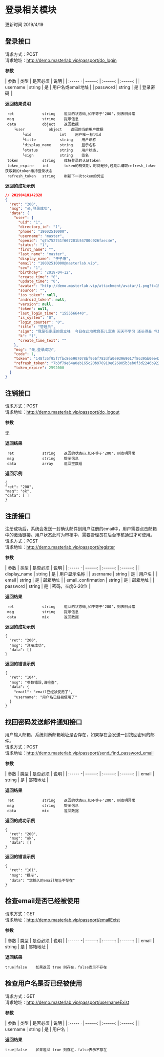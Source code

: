 
# 登录相关模块
更新时间 2019/4/19

## 登录接口

请求方式：POST  
请求地址：http://demo.masterlab.vip/passport/do_login  

**参数** 

| 参数    | 类型     | 是否必须 |    说明                  |
| :----- -| ------: | :------: | :------:                |
| username | string | 是       |  用户名或email地址       |
| password | string | 是       |  登录密码                |

**返回结果说明**
```
 ret             string    返回的状态码,如不等于'200'，则表明异常
 msg             string    提示信息
 data            object    返回数据
    └user           object    返回的当前用户数据
        └uid             int    用户唯一标识id
        └title           string    用户职称
        └display_name    string    显示名称
        └status          string    用户状态, 
        └sign            string    签名
 token           string    维持登录的认证token
 token_expire    int       token的有效期，时间是秒,过期后请取refresh_token获取新的token维持登录状态
 refresh_token   string    刷新下一次token的凭证 
```

**返回的成功示例**
```json
// 20190418142328
{
  "ret": "200",
  "msg": "亲,登录成功",
  "data": {
    "user": {
      "uid": "1",
      "directory_id": "1",
      "phone": "18002510000",
      "username": "master",
      "openid": "q7a752741f667201b54780c926faec4e",
      "status": "1",
      "first_name": "",
      "last_name": "master",
      "display_name": "于子康",
      "email": "18002510000@masterlab.vip",
      "sex": "1",
      "birthday": "2019-04-12",
      "create_time": "0",
      "update_time": "0",
      "avatar": "http://demo.masterlab.vip/attachment/avatar/1.png?t=1555033377",
      "source": "",
      "ios_token": null,
      "android_token": null,
      "version": null,
      "token": null,
      "last_login_time": "1555566440",
      "is_system": "0",
      "login_counter": "0",
      "title": "管理员",
      "sign": "我是石家庄的庞立峰  今日在此地教育吾儿庞澳 天天不学习 还长得丑 气死我了",
      "k": "1",
      "create_time_text": ""
    },
    "msg": "亲,登录成功",
    "code": 1,
    "token": "148f36f95f7fbc8e5907078bf956f782dfa0e93969017f86395b0ee43738c7b1",
    "refresh_token": "7b3f79e64a0eb165c20b976910e626805b3eb0f3d2246b922f5b1a7759aa70a4",
    "token_expire": 2592000
  }
}
```

## 注销接口
请求方式：POST  
请求地址：http://demo.masterlab.vip/passport/do_logout

**参数** 

无  

**返回结果**
```
 ret             string    返回的状态码,如不等于'200'，则表明异常
 msg             string    提示信息
 data            array     返回空数组
```
**返回示例**
```
{
"ret": "200",
"msg": "ok",
"data": [ ]
}
```

## 注册接口
注册成功后，系统会发送一封确认邮件到用户注册的email中，用户需要点击邮箱中的激活链接。用户状态此时为审核中，需要管理员在后台审核通过才可使用。  
请求方式：POST  
请求地址：http://demo.masterlab.vip/passport/register  

**参数** 

| 参数    | 类型     | 是否必须 |    说明                 |
| :----- -| ------: | :------: | :------:                 |
| display_name | string | 是       |  用户显示名称       |
| username | string | 是       |  用户名                 |
| email    | string | 是       |  邮箱地址                |
| email_confirmation    | string | 是       |  邮箱地址             |
| password | string | 是       |  密码，长度6-20位         |

**返回结果**
```
 ret             string    返回的状态码,如不等于'200'，则表明异常
 msg             string    提示信息
 data            mix       返回数据
```

**返回的成功示例**
```
{
  "ret": "200",
  "msg": "注册成功",
  "data": []
}
```

**返回的错误示例**
```
{
  "ret": "104",
  "msg": "参数错误,请检查",
  "data": {
    "email": "email已经被使用了",
    "username": "用户名已经被使用了"
  }
}
```


## 找回密码发送邮件通知接口
用户输入邮箱，系统判断邮箱地址是否存在，如果存在会发送一封找回密码的邮件。  
请求方式：POST  
请求地址：http://demo.masterlab.vip/passport/send_find_password_email

**参数** 

| 参数    | 类型     | 是否必须 |    说明                 |
| :----- -| ------: | :------: | :------:                 |
| email | string | 是       |  邮箱地址       |

**返回结果**
```
 ret             string    返回的状态码,如不等于'200'，则表明异常
 msg             string    提示信息
 data            mix       返回数据
```

**返回的成功示例**
```
{
  "ret": "200",
  "msg": "ok",
  "data": []
}
```

**返回的错误示例**
```
{
  "ret": "101",
  "msg": "提示",
  "data": "您输入的email地址不存在"
}
```

## 检查email是否已经被使用
请求方式：GET  
请求地址：http://demo.masterlab.vip/passport/emailExist

**参数** 

| 参数    | 类型     | 是否必须 |    说明                 |
| :----- -| ------:  | :------: | :------:                 |
| email   | string   | 是       |  邮箱地址       |

**返回结果**
```
true|false    如果返回 true 则存在，false表示不存在
```
 

## 检查用户名是否已经被使用
请求方式：GET  
请求地址：http://demo.masterlab.vip/passport/usernameExist

**参数** 

| 参数    | 类型     | 是否必须 |    说明                 |
| :----- -| ------: | :------: | :------:                 |
| username | string | 是       |  用户名       |

**返回结果**
```
true|false    如果返回 true 则存在，false表示不存在
```
 


















